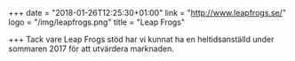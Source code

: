 +++
date = "2018-01-26T12:25:30+01:00"
link = "http://www.leapfrogs.se/"
logo = "/img/leapfrogs.png"
title = "Leap Frogs"

+++
Tack vare Leap Frogs stöd har vi kunnat ha en heltidsanställd under sommaren 2017 för att utvärdera marknaden.